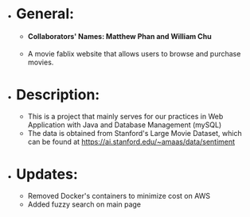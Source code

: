 - # General:
    - #### Collaborators' Names: Matthew Phan and William Chu
    - A movie fablix website that allows users to browse and purchase movies.

- # Description: 
    - This is a project that mainly serves for our practices in Web Application with Java and Database Management (mySQL)
    - The data is obtained from Stanford's Large Movie Dataset, which can be found at https://ai.stanford.edu/~amaas/data/sentiment
 
- # Updates:
    - Removed Docker's containers to minimize cost on AWS
    - Added fuzzy search on main page
